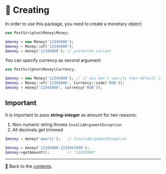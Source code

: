 # 🧰 Creating
In order to use this package, you need to create a monetary object:

```php
use PostScripton\Money\Money;

$money = new Money('12345000');
$money = Money::of('12345000');
$money = money('12345000'); // preferred variant
```

You can specify currency as second argument:

```php
use PostScripton\Money\Currency;

$money = new Money('12345000'); // if you don't specify then default is used
$money = Money::of('12345000', Currency::code('RUB'));
$money = money('12345000', currency('RUB'));
```

## Important

It is important to pass **string-integer** as amount for two reasons:

1. Non-numeric string throws `InvalidArgumentException`
2. All decimals get trimmed

```php
$money = money('qwerty');   // InvalidArgumentException

$money = money('12345000.1234567890');
$money->getAmount();        // "12345000"
```

---

📌 Back to the [contents](/README.md#table-of-contents).
